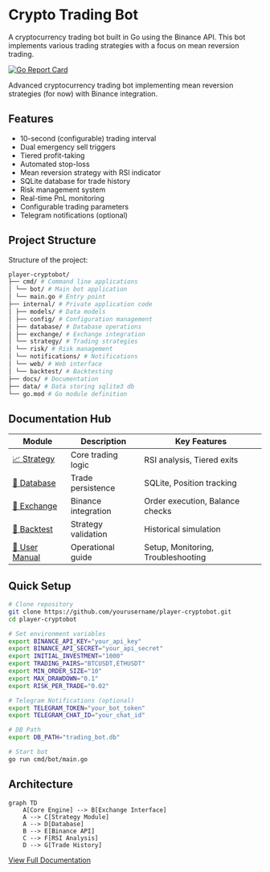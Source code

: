 # Crypto Trading Bot

A cryptocurrency trading bot built in Go using the Binance API. This bot implements various trading strategies with a focus on mean reversion trading.

[![Go Report Card](https://goreportcard.com/badge/github.com/marwanbukhori/player-cryptobot)](https://goreportcard.com/report/github.com/marwanbukhori/player-cryptobot)

Advanced cryptocurrency trading bot implementing mean reversion strategies (for now) with Binance integration.

## Features

- 10-second (configurable) trading interval
- Dual emergency sell triggers
- Tiered profit-taking
- Automated stop-loss
- Mean reversion strategy with RSI indicator
- SQLite database for trade history
- Risk management system
- Real-time PnL monitoring
- Configurable trading parameters
- Telegram notifications (optional)

## Project Structure

Structure of the project:

```bash
player-cryptobot/
├── cmd/ # Command line applications
│ └── bot/ # Main bot application
│ └── main.go # Entry point
├── internal/ # Private application code
│ ├── models/ # Data models
│ ├── config/ # Configuration management
│ ├── database/ # Database operations
│ ├── exchange/ # Exchange integration
│ └── strategy/ # Trading strategies
│ └── risk/ # Risk management
│ └── notifications/ # Notifications
│ └── web/ # Web interface
│ └── backtest/ # Backtesting
├── docs/ # Documentation
├── data/ # Data storing sqlite3 db
└── go.mod # Go module definition
```

## Documentation Hub

| Module                                                | Description         | Key Features                       |
| ----------------------------------------------------- | ------------------- | ---------------------------------- |
| [📈 Strategy](/docs/modules/strategy/STRATEGY.md)     | Core trading logic  | RSI analysis, Tiered exits         |
| [💾 Database](/docs/modules/database/DATABASE.md)     | Trade persistence   | SQLite, Position tracking          |
| [🔗 Exchange](/docs/modules/exchange/EXCHANGE.md)     | Binance integration | Order execution, Balance checks    |
| [🧪 Backtest](/docs/modules/backtest/BACKTEST.md)     | Strategy validation | Historical simulation              |
| [📖 User Manual](/docs/modules/manual/USER_MANUAL.md) | Operational guide   | Setup, Monitoring, Troubleshooting |

## Quick Setup

```bash
# Clone repository
git clone https://github.com/yourusername/player-cryptobot.git
cd player-cryptobot

# Set environment variables
export BINANCE_API_KEY="your_api_key"
export BINANCE_API_SECRET="your_api_secret"
export INITIAL_INVESTMENT="1000"
export TRADING_PAIRS="BTCUSDT,ETHUSDT"
export MIN_ORDER_SIZE="10"
export MAX_DRAWDOWN="0.1"
export RISK_PER_TRADE="0.02"

# Telegram Notifications (optional)
export TELEGRAM_TOKEN="your_bot_token"
export TELEGRAM_CHAT_ID="your_chat_id"

# DB Path
export DB_PATH="trading_bot.db"

# Start bot
go run cmd/bot/main.go
```

## Architecture

```mermaid
graph TD
    A[Core Engine] --> B[Exchange Interface]
    A --> C[Strategy Module]
    A --> D[Database]
    B --> E[Binance API]
    C --> F[RSI Analysis]
    D --> G[Trade History]
```

[View Full Documentation](/docs/modules/)

```

```
